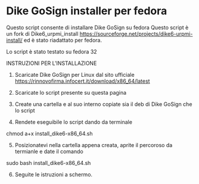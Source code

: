 # Dike GoSign installer per fedora
Questo script consente di installare Dike GoSign su fedora
Questo script è un fork di Dike6_urpmi_install https://sourceforge.net/projects/dike6-urpmi-install/ ed è stato riadattato per fedora.

Lo script è stato testato su fedora 32

INSTRUZIONI PER L'INSTALLAZIONE
1) Scaricate Dike GoSign per Linux dal sito ufficiale https://rinnovofirma.infocert.it/download/x86_64/latest

2) Scaricate lo script presente su questa pagina

3) Create una cartella e al suo interno copiate sia il deb di Dike GoSign che lo script

4) Rendete eseguibile lo script dando da terminale

chmod a+x install_dike6-x86_64.sh

5) Posizionatevi nella cartella appena creata, aprite il percoroso da termianle e date il comando

sudo bash install_dike6-x86_64.sh 

6) Seguite le istruzioni a schermo.
